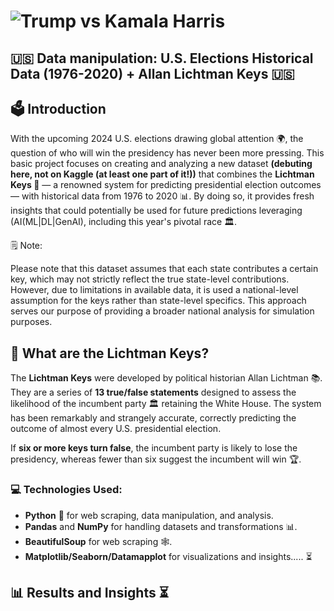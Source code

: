 # ![Trump vs Kamala Harris](path_to_your_image)  
## 🇺🇸 Data manipulation: U.S. Elections Historical Data (1976-2020) + Allan Lichtman Keys 🇺🇸

## 🗳️ Introduction

With the upcoming 2024 U.S. elections drawing global attention 🌍, the question of who will win the presidency has never been more pressing. This basic project focuses on creating and analyzing a new dataset **(debuting here, not on Kaggle (at least one part of it!))** that combines the **Lichtman Keys 🔑** — a renowned system for predicting presidential election outcomes — with historical data from 1976 to 2020 📊. By doing so, it provides fresh insights that could potentially be used for future predictions leveraging (AI(ML|DL|GenAI), including this year's pivotal race 🏛️. 

🗒️ Note:

Please note that this dataset assumes that each state contributes a certain key, which may not strictly reflect the true state-level contributions. However, due to limitations in available data, it is used a national-level assumption for the keys rather than state-level specifics. This approach serves our purpose of providing a broader national analysis for simulation purposes.

## 🔑 What are the Lichtman Keys?

The **Lichtman Keys** were developed by political historian Allan Lichtman 📚. They are a series of **13 true/false statements** designed to assess the likelihood of the incumbent party 🏛️ retaining the White House. The system has been remarkably and strangely accurate, correctly predicting the outcome of almost every U.S. presidential election.

If **six or more keys turn false**, the incumbent party is likely to lose the presidency, whereas fewer than six suggest the incumbent will win 🏆.

### 💻 Technologies Used:
- **Python** 🐍 for web scraping, data manipulation, and analysis. 
- **Pandas** and **NumPy** for handling datasets and transformations 📊. 
- **BeautifulSoup** for web scraping 🕸️. 
- **Matplotlib/Seaborn/Datamapplot** for visualizations and insights..... ⏳

## 📊 Results and Insights ⏳
